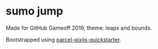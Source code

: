 # sumo jump

Made for GitHub Gameoff 2019, theme: leaps and bounds.

Bootstrapped using [parcel-pixijs-quickstarter](https://github.com/llorenspujol/parcel-pixijs-quickstarter).
